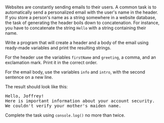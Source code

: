 
Websites are constantly sending emails to their users. A common task is to automatically send a personalized email with the user's name in the header. If you store a person's name as a string somewhere in a website database, the task of generating the header boils down to concatenation. For instance, you have to concatenate the string `Hello` with a string containing their name.

Write a program that will create a header and a body of the email using ready-made variables and print the resulting strings.

For the header use the variables `firstName` and `greeting`, a comma, and an exclamation mark. Print it in the correct order.

For the email body, use the variables `info` and `intro`, with the second sentence on a new line.

The result should look like this:

<pre class='hexlet-basics-output'>
Hello, Joffrey!
Here is important information about your account security.
We couldn't verify your mother's maiden name.
</pre>

Complete the task using `console.log()` no more than twice.
